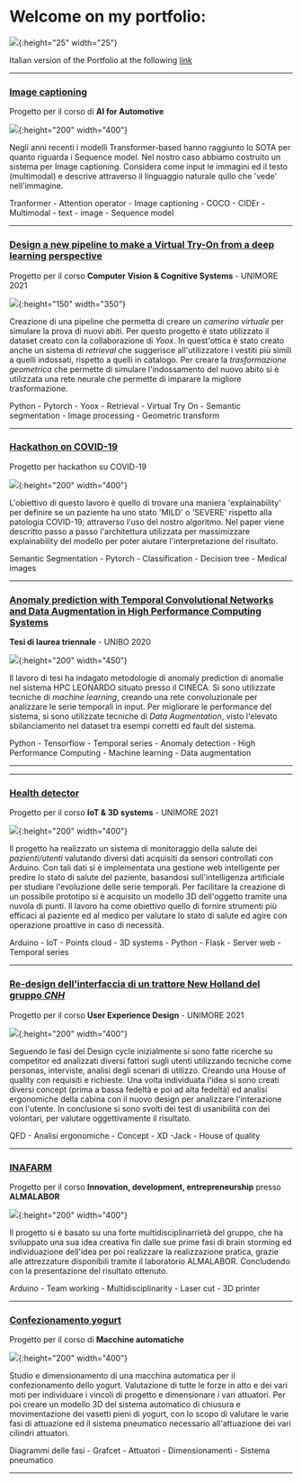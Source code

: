 # Welcome on my portfolio:

![](images\union_jack.png){:height="25" width="25"}

Italian version of the Portfolio at the following [link](https://federico1-creator.github.io/Portfolio/)

---

### [Image captioning](https://github.com/federico1-creator/AI4A)
Progetto per il corso di **AI for Automotive**

![](/images/AI4A.jpg){:height="200" width="400"}

Negli anni recenti i modelli Transformer-based hanno raggiunto lo SOTA per quanto riguarda i Sequence model. 
Nel nostro caso abbiamo costruito un sistema per Image captioning.
Considera come input le immagini ed il testo (multimodal) e descrive attraverso il linguaggio naturale qullo che 'vede' nell'immagine.

Tranformer - Attention operator - Image captioning - COCO - CIDEr - Multimodal - text - image - Sequence model

---

### [Design a new pipeline to make a Virtual Try-On from a deep learning perspective](https://github.com/federico1-creator/CV-CS)
Progetto per il corso **Computer Vision & Cognitive Systems** - UNIMORE 2021

![](/images/VITON.jpg){:height="150" width="350"}

Creazione di una pipeline che permetta di creare un *camerino virtuale* per simulare la prova di nuovi abiti. Per questo progetto è stato utilizzato il dataset creato con la collaborazione di *Yoox*. 
In quest'ottica è stato creato anche un sistema di *retrieval* che suggerisce all'utilizzatore i vestiti più simili a quelli indossati, rispetto a quelli in catalogo.
Per creare la *trasformazione geometrica* che permette di simulare l'indossamento del nuovo abito si è utilizzata una rete neurale che permette di imparare la migliore trasformazione.  

Python - Pytorch - Yoox - Retrieval - Virtual Try On - Semantic segmentation - Image processing - Geometric transform

---

### [Hackathon on COVID-19](https://github.com/federico1-creator/covid-hackathon)
Progetto per hackathon su COVID-19

![](/images/final.jpg){:height="200" width="400"}

<!-- The purpose of this work is to define an explainable way to define if a COVID patient health status is "MILD" or "SEVERE" using an algorithm which elaborates this dataset. Each one of the following section explains one step of our classification pipeline. -->

L'obiettivo di questo lavoro è quello di trovare una maniera 'explainability' per definire se un paziente ha uno stato 'MILD' o 'SEVERE' rispetto alla patologia COVID-19; attraverso l'uso del nostro algoritmo.
Nel paper viene descritto passo a passo l'architettura utilizzata per massimizzare explainability del modello per poter aiutare l'interpretazione del risultato.

Semantic Segmentation - Pytorch - Classification - Decision tree - Medical images

---

### [Anomaly prediction with Temporal Convolutional Networks and Data Augmentation in High Performance Computing Systems](https://github.com/federico1-creator/Thesis)
**Tesi di laurea triennale** - UNIBO 2020 

![](/images/image.png){:height="200" width="450"}

Il lavoro di tesi ha indagato metodologie di anomaly prediction di anomalie nel sistema HPC LEONARDO situato presso il CINECA.
Si sono utilizzate tecniche di *machine learning*, creando una rete convoluzionale per analizzare le serie temporali in input.
Per migliorare le performance del sistema, si sono utilizzate tecniche di *Data Augmentation*, visto l'elevato sbilanciamento nel dataset tra esempi corretti ed fault del sistema. 

Python - Tensorflow - Temporal series - Anomaly detection - High Performance Computing - Machine learning - Data augmentation

---
---

### [Health detector](https://github.com/federico1-creator/HEALTH-DETECTOR)
Progetto per il corso **IoT & 3D systems** - UNIMORE 2021 

![](/images/IoT.jpg){:height="200" width="400"}

Il progetto ha realizzato un sistema di monitoraggio della salute dei *pazienti/utenti* valutando diversi dati acquisiti da sensori controllati con Arduino. Con tali dati si è implementata una gestione web intelligente per predire lo stato di salute del paziente, basandosi sull'intelligenza artificiale per studiare l'evoluzione delle serie temporali.
Per facilitare la creazione di un possibile prototipo si è acquisito un modello 3D dell'oggetto tramite una nuvola di punti.
Il lavoro ha come obiettivo quello di fornire strumenti più efficaci al paziente ed al medico per valutare lo stato di salute ed agire con operazione proattive in caso di necessità.

Arduino - IoT - Points cloud - 3D systems - Python - Flask - Server web - Temporal series

---

### [Re-design dell'interfaccia di un trattore New Holland del gruppo *CNH*](https://github.com/federico1-creator/HowIMetYourTractor)
Progetto per il corso **User Experience Design** - UNIMORE 2021 

![](/images/uxd.jpg){:height="200" width="400"}

Seguendo le fasi del Design cycle inizialmente si sono fatte ricerche su competitor ed analizzati diversi fattori sugli utenti utilizzando tecniche come personas, interviste, analisi degli scenari di utilizzo. Creando una House of quality con requisiti e richieste.
Una volta individuata l'idea si sono creati diversi concept (prima a bassa fedeltà e poi ad alta fedeltà) ed analisi ergonomiche della cabina con il nuovo design per analizzare l'interazione con l'utente. In conclusione si sono svolti dei test di usanìbilità con dei volontari, per valutare oggettivamente il risultato.

QFD - Analisi ergonomiche - Concept - XD -Jack - House of quality 

---

### [INAFARM](https://github.com/federico1-creator/INAFarm)
Progetto per il corso **Innovation, development, entrepreneurship** presso **ALMALABOR**

![](/images/INAFARM.jpg){:height="200" width="400"}

Il progetto si è basato su una forte multidisciplinarrietà del gruppo, che ha sviluppato una sua idea creativa fin dalle sue prime fasi di brain storming ed individuazione dell'idea per poi realizzare la realizzazione pratica, grazie alle attrezzature disponibili tramite il laboratorio ALMALABOR. Concludendo con la presentazione del risultato ottenuto.

Arduino - Team working - Multidisciplinarity - Laser cut - 3D printer

---

### [Confezionamento yogurt](https://github.com/federico1-creator/Progetto-macchina-yogourt)
Progetto per il corso di **Macchine automatiche**

![](/images/yogurt.jpg){:height="200" width="400"}

Studio e dimensionamento di una macchina automatica per il confezionamento dello yogurt. 
Valutazione di tutte le forze in atto e dei vari moti per individuare i vincoli di progetto e dimensionare i vari attuatori. 
Per poi creare un modello 3D del sistema automatico di chiusura e movimentazione dei vasetti pieni di yogurt, con lo scopo di 
valutare le varie fasi di attuazione ed il sistema pneumatico necessario all'attuazione dei vari cilindri attuatori.

Diagrammi delle fasi - Grafcet -  Attuatori - Dimensionamenti - Sistema pneumatico

---
